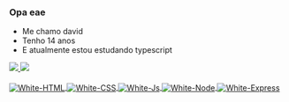 ### Opa eae
- Me chamo david
- Tenho 14 anos
- E atualmente estou estudando typescript

<a href="https://github.com/WhiteR0aper">
<img src="https://github-readme-stats.vercel.app/api?username=WhiteR0aper&include_all_commits=true&count_private=true&show_icons=true&line_height=20&title_color=fff&icon_color=fff&text_color=fff&bg_color=0,000,141321"> 
<img src="https://github-readme-stats.vercel.app/api/top-langs/?username=WhiteR0aper&title_color=fff&text_color=fff&bg_color=0,000,141321"> 
<div style="display: inline_block"><br>
  <img align="center" alt="White-HTML" src="https://img.shields.io/badge/HTML5-E34F26?style=for-the-badge&logo=html5&logoColor=white">
  <img align="center" alt="White-CSS"  src="https://img.shields.io/badge/CSS3-1572B6?style=for-the-badge&logo=css3&logoColor=white">
  <img align="center" alt="White-Js" src="https://img.shields.io/badge/JavaScript-323330?style=for-the-badge&logo=javascript&logoColor=F7DF1E">
  <img align="center" alt="White-Node" src="https://img.shields.io/badge/Node.js-43853D?style=for-the-badge&logo=node.js&logoColor=white">
  <img align="center" alt="White-Express" src="https://img.shields.io/badge/Express.js-404D59?style=for-the-badge">
</div>
  


